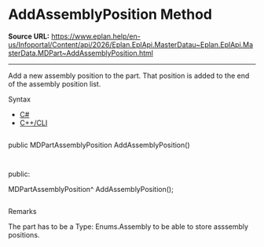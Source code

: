 # AddAssemblyPosition Method

**Source URL:** https://www.eplan.help/en-us/Infoportal/Content/api/2026/Eplan.EplApi.MasterDatau~Eplan.EplApi.MasterData.MDPart~AddAssemblyPosition.html

---

Add a new assembly position to the part. That position is added to the end of the assembly position list.

Syntax

- [C#](#i-syntax-CS)
- [C++/CLI](#i-syntax-CPP2005)

```
```
public MDPartAssemblyPosition AddAssemblyPosition()
```
```

```
```
public:

MDPartAssemblyPosition^ AddAssemblyPosition();
```
```

Remarks

The part has to be a Type: Enums.Assembly to be able to store asssembly positions.
